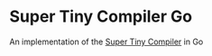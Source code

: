 # Super Tiny Compiler Go

An implementation of the [Super Tiny Compiler](https://github.com/jamiebuilds/the-super-tiny-compiler/blob/master/the-super-tiny-compiler.js) in Go